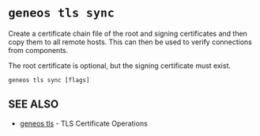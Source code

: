 # `geneos tls sync`

Create a certificate chain file of the root and signing certificates and then copy them to all remote hosts. This can then be used to verify connections from components.

The root certificate is optional, but the signing certificate must exist.

```text
geneos tls sync [flags]
```

## SEE ALSO

* [geneos tls](geneos_tls.md)	 - TLS Certificate Operations
